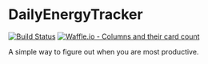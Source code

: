 # DailyEnergyTracker
[![Build Status](https://travis-ci.org/Ryanm14/DailyEnergyTracker.svg?branch=master)](https://travis-ci.org/Ryanm14/DailyEnergyTracker)
[![Waffle.io - Columns and their card count](https://badge.waffle.io/Ryanm14/DailyEnergyTracker.svg?columns=all)](https://waffle.io/Ryanm14/DailyEnergyTracker)

A simple way to figure out when you are most productive.
